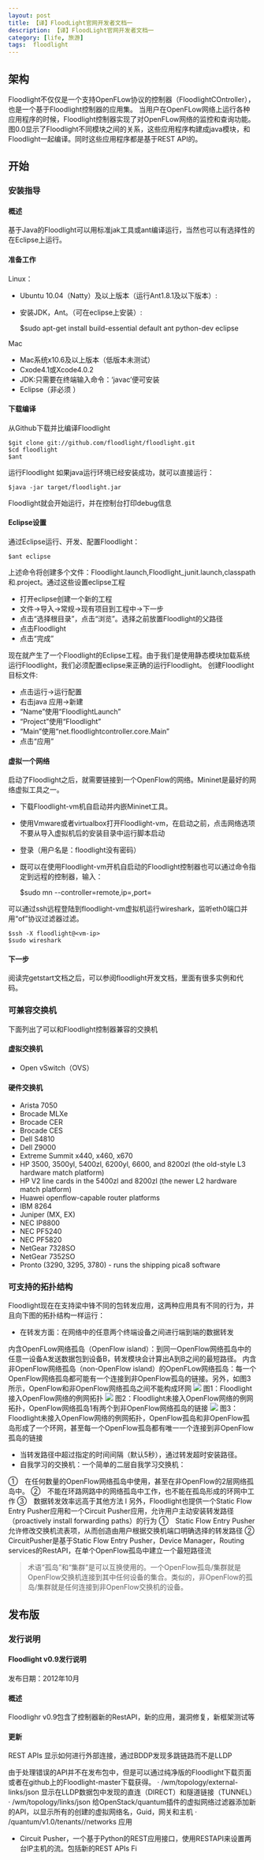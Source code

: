 ```yaml
---
layout: post
title: 【译】FloodLight官网开发者文档一
description: 【译】FloodLight官网开发者文档一
category: [life, 旅游]
tags:  floodlight
---
```


## 架构

Floodlight不仅仅是一个支持OpenFLow协议的控制器（FloodlightCOntroller），也是一个基于Floodlight控制器的应用集。
当用户在OpenFLow网络上运行各种应用程序的时候，Floodlight控制器实现了对OpenFLow网络的监控和查询功能。图0.0显示了Floodlight不同模块之间的关系，这些应用程序构建成java模块，和Floodlight一起编译。同时这些应用程序都是基于REST API的。

## 开始

### 安装指导

#### 概述

基于Java的Floodlight可以用标准jak工具或ant编译运行，当然也可以有选择性的在Eclipse上运行。

#### 准备工作

Linux：

* Ubuntu 10.04（Natty）及以上版本（运行Ant1.8.1及以下版本）:
* 安装JDK，Ant。（可在eclipse上安装）:

	$sudo apt-get install build-essential default ant python-dev eclipse
	
Mac

* Mac系统x10.6及以上版本（低版本未测试）
* Cxode4.1或Xcode4.0.2
* JDK:只需要在终端输入命令：‘javac’便可安装
* Eclipse（非必须 ）
 
#### 下载编译

从Github下载并比编译Floodlight

	$git clone git://github.com/floodlight/floodlight.git  
	$cd floodlight  
	$ant  

运行Floodlight 
如果java运行环境已经安装成功，就可以直接运行：

	$java -jar target/floodlight.jar
	 
Floodlight就会开始运行，并在控制台打印debug信息

#### Eclipse设置

通过Eclipse运行、开发、配置Floodlight：
	
	$ant eclipse
	
上述命令将创建多个文件：Floodlight.launch,Floodlight_junit.launch,classpath和.project。通过这些设置eclipse工程

* 打开eclipse创建一个新的工程
* 文件->导入->常规->现有项目到工程中->下一步
* 点击“选择根目录”，点击“浏览”。选择之前放置Floodlight的父路径
* 点击Floodlight
* 点击“完成”

现在就产生了一个Floodlight的Eclipse工程。由于我们是使用静态模块加载系统运行Floodlight，我们必须配置eclipse来正确的运行Floodlight。
创建Floodlight目标文件:

* 点击运行->运行配置
* 右击java 应用->新建
* “Name”使用“FloodlightLaunch”
* “Project”使用“Floodlight”
* “Main”使用“net.floodlightcontroller.core.Main”
* 点击“应用”
 
#### 虚拟一个网络

启动了Floodlight之后，就需要链接到一个OpenFlow的网络。Mininet是最好的网络虚拟工具之一。

* 下载Floodlight-vm机自启动并内嵌Mininet工具。
* 使用Vmware或者virtualbox打开Floodlight-vm，在启动之前，点击网络选项不要从导入虚拟机后的安装目录中运行脚本启动
* 登录（用户名是：floodlight没有密码）
* 既可以在使用Floodlight-vm开机自启动的Floodlight控制器也可以通过命令指定到远程的控制器，输入：
	
	$sudo mn --controller=remote,ip=<controller ip>,port=<controller port>
 
可以通过ssh远程登陆到floodlight-vm虚拟机运行wireshark，监听eth0端口并用“of”协议过滤器过滤。

	$ssh -X floodlight@<vm-ip>
	$sudo wireshark
 
#### 下一步

阅读完getstart文档之后，可以参阅floodlight开发文档，里面有很多实例和代码。
 
### 可兼容交换机

下面列出了可以和Floodlight控制器兼容的交换机

#### 虚拟交换机

* Open vSwitch（OVS）

#### 硬件交换机

* Arista 7050
* Brocade MLXe
* Brocade CER
* Brocade CES
* Dell S4810
* Dell Z9000
* Extreme Summit x440, x460, x670
* HP 3500, 3500yl, 5400zl, 6200yl, 6600, and 8200zl (the old-style L3 hardware match platform)
* HP V2 line cards in the 5400zl and 8200zl (the newer L2 hardware match platform)
* Huawei openflow-capable router platforms
* IBM 8264
* Juniper (MX, EX)
* NEC IP8800
* NEC PF5240
* NEC PF5820
* NetGear 7328SO
* NetGear 7352SO
* Pronto (3290, 3295, 3780) - runs the shipping pica8 software
 
### 可支持的拓扑结构

Floodlight现在在支持梁中锋不同的包转发应用，这两种应用具有不同的行为，并且向下图的拓扑结构一样运行：

* 在转发方面：在网络中的任意两个终端设备之间进行端到端的数据转发

内含OpenFLow网络孤岛（OpenFlow island）：到同一OpenFlow网络孤岛中的任意一设备A发送数据包到设备B，转发模块会计算出A到B之间的最短路径。
内含非OpenFlow网络孤岛（non-OpenFlow island）的OpenFLow网络孤岛：每一个OpenFlow网络孤岛都可能有一个连接到非OpenFlow孤岛的链接。另外，如图3所示，OpenFlow和非OpenFlow网络孤岛之间不能构成环网
![](/images/2014-05-31-floodlight-develop/01.png)
图1：Floodlight接入OpenFlow网络的例网拓扑
![](/images/2014-05-31-floodlight-develop/02.png) 
图2：Floodlight未接入OpenFlow网络的例网拓扑，OpenFlow网络孤岛1有两个到非OpenFlow网络孤岛的链接
![](/images/2014-05-31-floodlight-develop/03.png)
图3：Floodlight未接入OpenFlow网络的例网拓扑，OpenFlow孤岛和非OpenFlow孤岛形成了一个环网，甚至每一个OpenFlow孤岛都有唯一一个连接到非OpenFlow孤岛的链接
 
* 当转发路径中超过指定的时间间隔（默认5秒），通过转发超时安装路径。
* 自我学习的交换机：一个简单的二层自我学习交换机：

①　在任何数量的OpenFlow网络孤岛中使用，甚至在非OpenFlow的2层网络孤岛中。
②　不能在环路网路中的网络孤岛中工作，也不能在孤岛形成的环网中工作
③　数据转发效率远高于其他方法
l 另外，Floodlight也提供一个Static Flow Entry Pusher应用和一个Circuit Pusher应用，允许用户主动安装转发路径（proactively install forwarding paths）的行为
①　Static Flow Entry Pusher允许修改交换机流表项，从而创造由用户根据交换机端口明确选择的转发路径
②　CircuitPusher是基于Static Flow Entry Pusher，Device Manager，Routing services的RestAPI，在单个OpenFlow孤岛中建立一个最短路径流
 
>术语“孤岛”和“集群”是可以互换使用的。一个OpenFlow孤岛/集群就是OpenFlow交换机连接到其中任何设备的集合。类似的，非OpenFlow的孤岛/集群就是任何连接到非OpenFlow交换机的设备。


## 发布版

### 发行说明

#### Floodlight v0.9发行说明

发布日期：2012年10月

#### 概述

Floodlighr v0.9包含了控制器新的RestAPI，新的应用，漏洞修复，新框架测试等

#### 更新

REST APIs
显示如何进行外部连接，通过BDDP发现多跳链路而不是LLDP
 
由于处理错误的API并不在发布包中，但是可以通过纯净版的Floodlight下载页面或者在github上的Floodlight-master下载获得。
· /wm/topology/external-links/json
显示在LLDP数据包中发现的直连（DIRECT）和隧道链接（TUNNEL）
· /wm/topology/links/json
给OpenStack/quantum插件的虚拟网络过滤器添加新的API，以显示所有的创建的虚拟网络名，Guid，网关和主机
· /quantum/v1.0/tenants/<tenant>/networks
应用
* Circuit Pusher，一个基于Python的REST应用接口，使用RESTAPI来设置两台IP主机的流。包括新的REST APIs
Fi